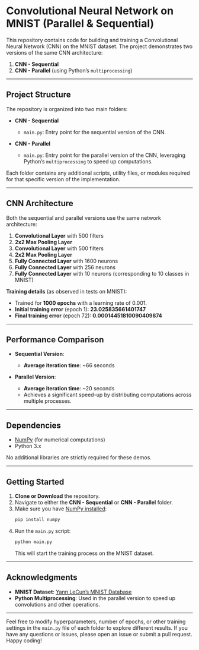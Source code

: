 # Convolutional Neural Network on MNIST (Parallel & Sequential)

This repository contains code for building and training a Convolutional Neural Network (CNN) on the MNIST dataset. The project demonstrates two versions of the same CNN architecture:

1. **CNN - Sequential**  
2. **CNN - Parallel** (using Python’s `multiprocessing`)

---

## Project Structure

The repository is organized into two main folders:

- **CNN - Sequential**  
  - `main.py`: Entry point for the sequential version of the CNN.
  
- **CNN - Parallel**  
  - `main.py`: Entry point for the parallel version of the CNN, leveraging Python’s `multiprocessing` to speed up computations.

Each folder contains any additional scripts, utility files, or modules required for that specific version of the implementation.

---

## CNN Architecture

Both the sequential and parallel versions use the same network architecture:

1. **Convolutional Layer** with 500 filters  
2. **2x2 Max Pooling Layer**  
3. **Convolutional Layer** with 500 filters  
4. **2x2 Max Pooling Layer**  
5. **Fully Connected Layer** with 1600 neurons  
6. **Fully Connected Layer** with 256 neurons  
7. **Fully Connected Layer** with 10 neurons (corresponding to 10 classes in MNIST)

**Training details** (as observed in tests on MNIST):

- Trained for **1000 epochs** with a learning rate of 0.001.
- **Initial training error** (epoch 1): **23.025835661401747**  
- **Final training error** (epoch 72): **0.00014451810090409874**

---

## Performance Comparison

- **Sequential Version**:  
  - **Average iteration time**: ~66 seconds

- **Parallel Version**:  
  - **Average iteration time**: ~20 seconds  
  - Achieves a significant speed-up by distributing computations across multiple processes.

---

## Dependencies

- [NumPy](https://numpy.org/) (for numerical computations)  
- Python 3.x

No additional libraries are strictly required for these demos.

---

## Getting Started

1. **Clone or Download** the repository.
2. Navigate to either the **CNN - Sequential** or **CNN - Parallel** folder.
3. Make sure you have [NumPy installed](https://numpy.org/install/):
    ```bash
    pip install numpy
    ```
4. Run the `main.py` script:
    ```bash
    python main.py
    ```
    This will start the training process on the MNIST dataset.

---

## Acknowledgments

- **MNIST Dataset**: [Yann LeCun’s MNIST Database](http://yann.lecun.com/exdb/mnist/)  
- **Python Multiprocessing**: Used in the parallel version to speed up convolutions and other operations.

---

Feel free to modify hyperparameters, number of epochs, or other training settings in the `main.py` file of each folder to explore different results. If you have any questions or issues, please open an issue or submit a pull request. Happy coding!
